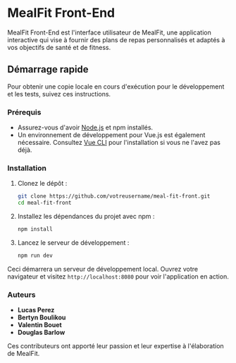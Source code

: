 # MealFit Front-End

MealFit Front-End est l'interface utilisateur de MealFit, une application interactive qui vise à fournir des plans de repas personnalisés et adaptés à vos objectifs de santé et de fitness.

## Démarrage rapide

Pour obtenir une copie locale en cours d'exécution pour le développement et les tests, suivez ces instructions.

### Prérequis

- Assurez-vous d'avoir [Node.js](https://nodejs.org/en/download/) et npm installés.
- Un environnement de développement pour Vue.js est également nécessaire. Consultez [Vue CLI](https://cli.vuejs.org/guide/installation.html) pour l'installation si vous ne l'avez pas déjà.

### Installation

1. Clonez le dépôt :

    ```sh
    git clone https://github.com/votreusername/meal-fit-front.git
    cd meal-fit-front
    ```

2. Installez les dépendances du projet avec npm :

    ```sh
    npm install
    ```

3. Lancez le serveur de développement :

    ```sh
    npm run dev
    ```

Ceci démarrera un serveur de développement local. Ouvrez votre navigateur et visitez `http://localhost:8080` pour voir l'application en action.

### Auteurs

- **Lucas Perez**
- **Bertyn Boulikou**
- **Valentin Bouet**
- **Douglas Barlow**

Ces contributeurs ont apporté leur passion et leur expertise à l'élaboration de MealFit.
